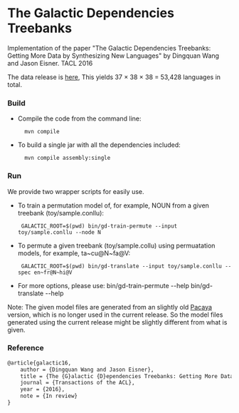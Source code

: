 # The Galactic Dependencies Treebanks Implementation of the paper "The Galactic Dependencies Treebanks: Getting More Data by Synthesizing New Languages" by Dingquan Wang and Jason Eisner. TACL 2016The data release is [here](http://dx.doi.org/10.7910/DVN/8ZT5KF), This yields 37 × 38 × 38 = 53,428 languages in total. ### Build* Compile the code from the command line:        mvn compile* To build a single jar with all the dependencies included:        mvn compile assembly:single### Run We provide two wrapper scripts for easily use.* To train a permutation model of, for example, NOUN from a given treebank (toy/sample.conllu):       GALACTIC_ROOT=$(pwd) bin/gd-train-permute --input toy/sample.conllu --node N * To permute a given treebank (toy/sample.collu) using permuatation models, for example, ta~cu@N~fa@V:        GALACTIC_ROOT=$(pwd) bin/gd-translate --input toy/sample.conllu --spec en~fr@N~hi@V* For more options, please use:        bin/gd-train-permute --help        bin/gd-translate --helpNote: The given model files are generated from an slightly old [Pacaya](https://github.com/mgormley/pacaya) version, which is no longer used in the current release. So the model files generated using the current release might be slightly different from what is given. ### Reference ```latex@article{galactic16,    author = {Dingquan Wang and Jason Eisner},    title = {The {G}alactic {D}ependencies Treebanks: Getting More Data by Synthesizing New Languages},    journal = {Transactions of the ACL},    year = {2016},    note = {In review}}